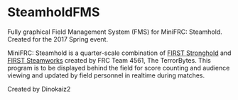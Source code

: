# SteamholdFMS
Fully graphical Field Management System (FMS) for MiniFRC: Steamhold. Created for the 2017 Spring event.

MiniFRC: Steamhold is a quarter-scale combination of [FIRST Stronghold](https://www.youtube.com/watch?v=VqOKzoHJDjA) and [FIRST Steamworks](https://www.youtube.com/watch?v=EMiNmJW7enI) created by FRC Team 4561, The TerrorBytes. This program is to be displayed behind the field for score counting and audience viewing and updated by field personnel in realtime during matches.

Created by Dinokaiz2
